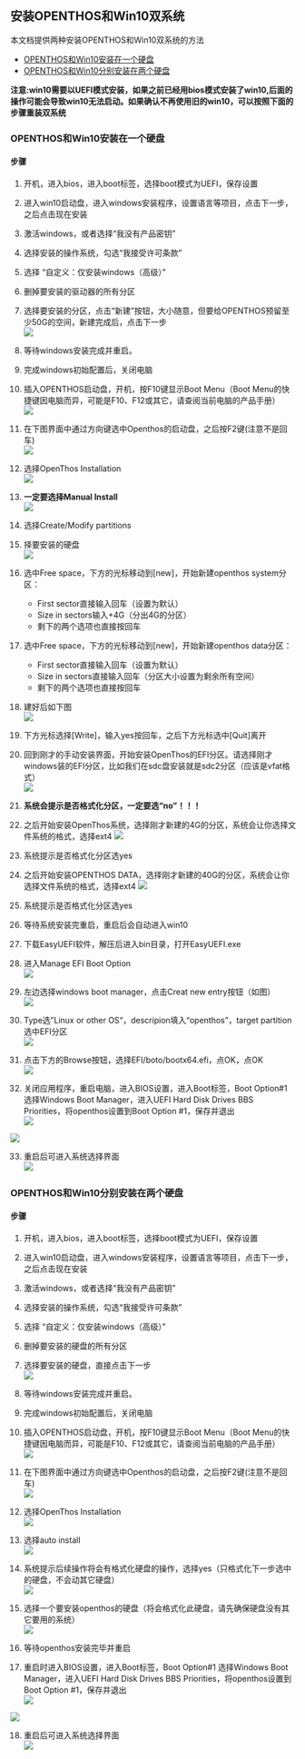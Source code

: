 ## 安装OPENTHOS和Win10双系统
本文档提供两种安装OPENTHOS和Win10双系统的方法

   - [OPENTHOS和Win10安装在一个硬盘](#openthos和win10安装在一个硬盘)
   - [OPENTHOS和Win10分别安装在两个硬盘](#openthos和win10分别安装在两个硬盘)
   
**注意:win10需要以UEFI模式安装，如果之前已经用bios模式安装了win10,后面的操作可能会导致win10无法启动。如果确认不再使用旧的win10，可以按照下面的步骤重装双系统**

### OPENTHOS和Win10安装在一个硬盘
#### 步骤
1. 开机，进入bios，进入boot标签，选择boot模式为UEFI，保存设置
2. 进入win10启动盘，进入windows安装程序，设置语言等项目，点击下一步，之后点击现在安装
3. 激活windows，或者选择“我没有产品密钥”
4. 选择安装的操作系统，勾选“我接受许可条款”
5. 选择 “自定义：仅安装windows（高级）”
6. 删掉要安装的驱动器的所有分区
7. 选择要安装的分区，点击“新建”按钮，大小随意，但要给OPENTHOS预留至少50G的空间，新建完成后，点击下一步  
![](../pic/anzhuang/DoubleSys_win10part.png)

8. 等待windows安装完成并重启。
9. 完成windows初始配置后，关闭电脑
10. 插入OPENTHOS启动盘，开机，按F10键显示Boot Menu（Boot Menu的快捷键因电脑而异，可能是F10、F12或其它，请查阅当前电脑的产品手册）  
![](../pic/anzhuang/DoubleSys_boot1.png)
   
11. 在下图界面中通过方向键选中Openthos的启动盘，之后按F2键(注意不是回车)  
![](../pic/anzhuang/DoubleSys_boot2.png)
   
12. 选择OpenThos Installation  
![](../pic/anzhuang/botoF2.png)
   
13. **一定要选择Manual Install**  
![](../pic/anzhuang/ManualInstall.jpg)
   
14. 选择Create/Modify partitions
15. 择要安装的硬盘  
![](../pic/anzhuang/DoubleSys_install1.png)
   
16. 选中Free space，下方的光标移动到[new]，开始新建openthos system分区：
      - First sector直接输入回车（设置为默认）
      - Size in sectors输入+4G（分出4G的分区）
      - 剩下的两个选项也直接按回车
17. 选中Free space，下方的光标移动到[new]，开始新建openthos data分区：
      - First sector直接输入回车（设置为默认）
      - Size in sectors直接输入回车（分区大小设置为剩余所有空间）
      - 剩下的两个选项也直接按回车
18. 建好后如下图  
   ![](../pic/anzhuang/DoubleSys_openthospart.png)
19. 下方光标选择[Write]，输入yes按回车，之后下方光标选中[Quit]离开
20. 回到刚才的手动安装界面，开始安装OpenThos的EFI分区。请选择刚才windows装的EFI分区，比如我们在sdc盘安装就是sdc2分区（应该是vfat格式）     
   ![](../pic/anzhuang/DoubleSys_install2.png)
21. **系统会提示是否格式化分区，一定要选“no”！！！**
22. 之后开始安装OpenThos系统，选择刚才新建的4G的分区，系统会让你选择文件系统的格式，选择ext4
   ![](../pic/anzhuang/DoubleSys_installOpenthosSys.png)
23. 系统提示是否格式化分区选yes
24. 之后开始安装OPENTHOS DATA，选择刚才新建的40G的分区，系统会让你选择文件系统的格式，选择ext4
   ![](../pic/anzhuang/DoubleSys_installOpenthosData.png)
25. 系统提示是否格式化分区选yes
26. 等待系统安装完重启，重启后会自动进入win10
27. 下载EasyUEFI软件，解压后进入bin目录，打开EasyUEFI.exe
28. 进入Manage EFI Boot Option  
![](../pic/anzhuang/DoubleSys_easyUEFI1.png)

29. 左边选择windows boot manager，点击Creat new entry按钮（如图）  
![](../pic/anzhuang/DoubleSys_easyUEFI2.png)

30. Type选”Linux or other OS“，descripion填入“openthos”，target partition选中EFI分区  
![](../pic/anzhuang/DoubleSys_easyUEFI3.png)

31. 点击下方的Browse按钮，选择EFI/boto/bootx64.efi，点OK，点OK  
![](../pic/anzhuang/DoubleSys_easyUEFI4.png)

32. 关闭应用程序，重启电脑，进入BIOS设置，进入Boot标签，Boot Option#1 选择Windows Boot Manager，进入UEFI Hard Disk Drives BBS Priorities，将openthos设置到Boot Option #1，保存并退出  
![](../pic/anzhuang/DoubleSys_bios1.png)

![](../pic/anzhuang/DoubleSys_bios2.png)

33. 重启后可进入系统选择界面  
![](../pic/anzhuang/DoubleSys_finish.png)
   
### OPENTHOS和Win10分别安装在两个硬盘
#### 步骤
1. 开机，进入bios，进入boot标签，选择boot模式为UEFI，保存设置
2. 进入win10启动盘，进入windows安装程序，设置语言等项目，点击下一步，之后点击现在安装
3. 激活windows，或者选择“我没有产品密钥”
4. 选择安装的操作系统，勾选“我接受许可条款”
5. 选择 “自定义：仅安装windows（高级）”
6. 删掉要安装的硬盘的所有分区
7. 选择要安装的硬盘，直接点击下一步  
![](../pic/anzhuang/DoubleSys_win10part2.png)
   
8. 等待windows安装完成并重启。
9. 完成windows初始配置后，关闭电脑
10. 插入OPENTHOS启动盘，开机，按F10键显示Boot Menu（Boot Menu的快捷键因电脑而异，可能是F10、F12或其它，请查阅当前电脑的产品手册）  
![](../pic/anzhuang/DoubleSys_boot1.png)
   
11. 在下图界面中通过方向键选中Openthos的启动盘，之后按F2键(注意不是回车)  
![](../pic/anzhuang/DoubleSys_boot2.png)
   
12. 选择OpenThos Installation  
![](../pic/anzhuang/botoF2.png)
   
13. 选择auto install  
![](../pic/anzhuang/AutoInstall.jpg)
   
14. 系统提示后续操作将会有格式化硬盘的操作，选择yes（只格式化下一步选中的硬盘，不会动其它硬盘）  
![](../pic/anzhuang/eraseDrive.png)
   
15. 选择一个要安装openthos的硬盘（将会格式化此硬盘，请先确保硬盘没有其它要用的系统）  
![](../pic/anzhuang/DoubleSys_autoInstallChoose.png)
   
16. 等待openthos安装完毕并重启
17. 重启时进入BIOS设置，进入Boot标签，Boot Option#1 选择Windows Boot Manager，进入UEFI Hard Disk Drives BBS Priorities，将openthos设置到Boot Option #1，保存并退出  
![](../pic/anzhuang/DoubleSys_bios1.png)

![](../pic/anzhuang/DoubleSys_bios2.png)
   
18. 重启后可进入系统选择界面  
![](../pic/anzhuang/DoubleSys_finish.png)
